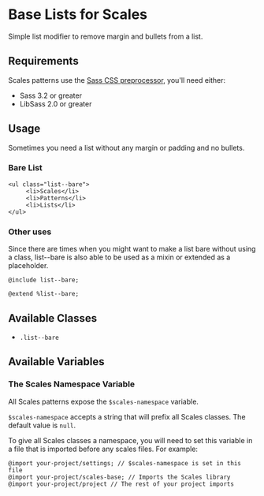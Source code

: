 # Base Lists for Scales

Simple list modifier to remove margin and bullets from a list.

## Requirements

Scales patterns use the [Sass CSS preprocessor](http://sass-lang.com/), you'll need either:
* Sass 3.2 or greater
* LibSass 2.0 or greater

## Usage

Sometimes you need a list without any margin or padding and no bullets.

### Bare List
```
<ul class="list--bare">
     <li>Scales</li>
     <li>Patterns</li>
     <li>Lists</li>
</ul>
```

### Other uses

Since there are times when you might want to make a list bare without using a class, list--bare is also able to be used as a mixin or extended as a placeholder.

```
@include list--bare;

@extend %list--bare;
```

## Available Classes

* `.list--bare`

## Available Variables

### The Scales Namespace Variable

All Scales patterns expose the `$scales-namespace` variable.

`$scales-namespace` accepts a string that will prefix all Scales classes. The default value is `null`.

To give all Scales classes a namespace, you will need to set this variable in a file that is imported before any scales files. For example:

```
@import your-project/settings; // $scales-namespace is set in this file
@import your-project/scales-base; // Imports the Scales library
@import your-project/project // The rest of your project imports
```
